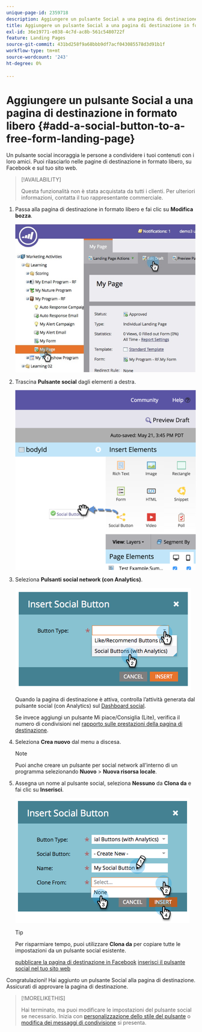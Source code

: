 ```yaml
---
unique-page-id: 2359718
description: Aggiungere un pulsante Social a una pagina di destinazione in formato libero - Documentazione di Marketo - Documentazione del prodotto
title: Aggiungere un pulsante Social a una pagina di destinazione in formato libero
exl-id: 36e19771-e038-4c7d-ac8b-561c5480722f
feature: Landing Pages
source-git-commit: 431bd258f9a68bbb9df7acf043085578d3d91b1f
workflow-type: tm+mt
source-wordcount: '243'
ht-degree: 0%

---
```


# Aggiungere un pulsante Social a una pagina di destinazione in formato libero {#add-a-social-button-to-a-free-form-landing-page}

Un pulsante social incoraggia le persone a condividere i tuoi contenuti con i loro amici. Puoi rilasciarlo nelle pagine di destinazione in formato libero, su Facebook e sul tuo sito web.

>[!AVAILABILITY]
>
>Questa funzionalità non è stata acquistata da tutti i clienti. Per ulteriori informazioni, contatta il tuo rappresentante commerciale.

1. Passa alla pagina di destinazione in formato libero e fai clic su **Modifica bozza**.

   ![](assets/scoring.jpg)

1. Trascina **Pulsante social** dagli elementi a destra.

   ![](assets/image2015-5-21-15-3a47-3a46.png)

1. Seleziona **Pulsanti social network (con Analytics)**.

   ![](assets/image2014-9-17-10-3a35-3a13.png)

   Quando la pagina di destinazione è attiva, controlla l’attività generata dal pulsante social (con Analytics) sul [Dashboard social](/help/marketo/product-docs/demand-generation/social/social-functions/view-social-performance.md).

   Se invece aggiungi un pulsante Mi piace/Consiglia (Lite), verifica il numero di condivisioni nel [rapporto sulle prestazioni della pagina di destinazione](/help/marketo/product-docs/demand-generation/landing-pages/understanding-landing-pages/landing-page-performance-report.md).

1. Seleziona **Crea nuovo** dal menu a discesa.

   >[!NOTE]
   >
   >Puoi anche creare un pulsante per social network all’interno di un programma selezionando **Nuovo** > **Nuova risorsa locale**.

1. Assegna un nome al pulsante social, seleziona **Nessuno** da **Clona da** e fai clic su **Inserisci**.

   ![](assets/image2014-9-17-10-3a35-3a26.png)

   >[!TIP]
   >
   >Per risparmiare tempo, puoi utilizzare **Clona da** per copiare tutte le impostazioni da un pulsante social esistente.

   [pubblicare la pagina di destinazione in Facebook](/help/marketo/product-docs/demand-generation/facebook/publish-landing-pages-to-facebook.md) [inserisci il pulsante social nel tuo sito web](/help/marketo/product-docs/demand-generation/social/social-functions/deploy-social-on-your-website.md)

Congratulazioni! Hai aggiunto un pulsante Social alla pagina di destinazione. Assicurati di approvare la pagina di destinazione.

>[!MORELIKETHIS]
>
>Hai terminato, ma puoi modificare le impostazioni del pulsante social se necessario. Inizia con [personalizzazione dello stile del pulsante](/help/marketo/product-docs/demand-generation/social/configuring-social-actions/customize-social-app-button.md) o  [modifica dei messaggi di condivisione](/help/marketo/product-docs/demand-generation/social/configuring-social-actions/configure-social-sign-up-share-flow.md) si presenta.
